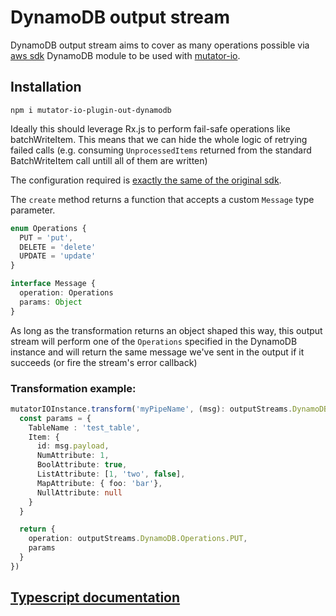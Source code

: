 # DynamoDB output stream
DynamoDB output stream aims to cover as many operations possible via [aws sdk](https://github.com/aws/aws-sdk-js) DynamoDB module to be used with [mutator-io](https://github.com/AnalyticsFire/mutator-io).

## Installation
```
npm i mutator-io-plugin-out-dynamodb
```

Ideally this should leverage Rx.js to perform fail-safe operations like batchWriteItem. This means that we can hide the whole logic of retrying failed calls (e.g. consuming `UnprocessedItems` returned from the standard BatchWriteItem call untill all of them are written)

The configuration required is [exactly the same of the original sdk](https://github.com/aws/aws-sdk-js/blob/master/lib/dynamodb/document_client.d.ts).

The `create` method returns a function that accepts a custom `Message` type parameter.

```typescript
enum Operations {
  PUT = 'put',
  DELETE = 'delete'
  UPDATE = 'update'
}

interface Message {
  operation: Operations
  params: Object
}
```

As long as the transformation returns an object shaped this way, this output stream will perform one of the `Operations` specified in the DynamoDB instance and will return the same message we've sent in the output if it succeeds (or fire the stream's error callback)

### Transformation example:
```typescript
mutatorIOInstance.transform('myPipeName', (msg): outputStreams.DynamoDB.Message => {
  const params = {
    TableName : 'test_table',
    Item: {
      id: msg.payload,
      NumAttribute: 1,
      BoolAttribute: true,
      ListAttribute: [1, 'two', false],
      MapAttribute: { foo: 'bar'},
      NullAttribute: null
    }
  }

  return {
    operation: outputStreams.DynamoDB.Operations.PUT,
    params
  }
})
```
## [Typescript documentation](doc/README.md)
